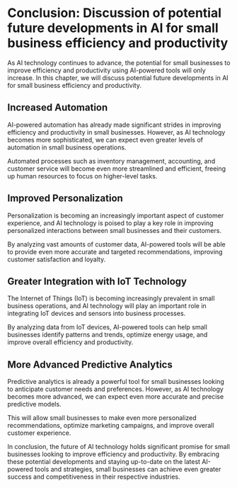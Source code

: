 Conclusion: Discussion of potential future developments in AI for small business efficiency and productivity
============================================================================================================

As AI technology continues to advance, the potential for small businesses to improve efficiency and productivity using AI-powered tools will only increase. In this chapter, we will discuss potential future developments in AI for small business efficiency and productivity.

Increased Automation
--------------------

AI-powered automation has already made significant strides in improving efficiency and productivity in small businesses. However, as AI technology becomes more sophisticated, we can expect even greater levels of automation in small business operations.

Automated processes such as inventory management, accounting, and customer service will become even more streamlined and efficient, freeing up human resources to focus on higher-level tasks.

Improved Personalization
------------------------

Personalization is becoming an increasingly important aspect of customer experience, and AI technology is poised to play a key role in improving personalized interactions between small businesses and their customers.

By analyzing vast amounts of customer data, AI-powered tools will be able to provide even more accurate and targeted recommendations, improving customer satisfaction and loyalty.

Greater Integration with IoT Technology
---------------------------------------

The Internet of Things (IoT) is becoming increasingly prevalent in small business operations, and AI technology will play an important role in integrating IoT devices and sensors into business processes.

By analyzing data from IoT devices, AI-powered tools can help small businesses identify patterns and trends, optimize energy usage, and improve overall efficiency and productivity.

More Advanced Predictive Analytics
----------------------------------

Predictive analytics is already a powerful tool for small businesses looking to anticipate customer needs and preferences. However, as AI technology becomes more advanced, we can expect even more accurate and precise predictive models.

This will allow small businesses to make even more personalized recommendations, optimize marketing campaigns, and improve overall customer experience.

In conclusion, the future of AI technology holds significant promise for small businesses looking to improve efficiency and productivity. By embracing these potential developments and staying up-to-date on the latest AI-powered tools and strategies, small businesses can achieve even greater success and competitiveness in their respective industries.


